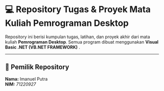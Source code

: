 # 💻 Repository Tugas & Proyek Mata Kuliah Pemrograman Desktop

Repository ini berisi kumpulan tugas, latihan, dan proyek akhir dari mata kuliah **Pemrograman Desktop**. Semua program dibuat menggunakan **Visual Basic .NET (VB.NET FRAMEWORK)** .

---
## 👤 Pemilik Repository

**Nama:** Imanuel Putra  
**NIM:** *71220927*  
